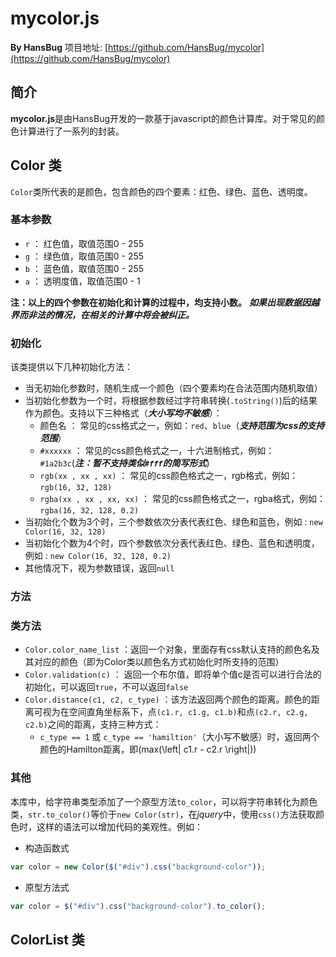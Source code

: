 # mycolor.js

**By HansBug** 项目地址: [https://github.com/HansBug/mycolor](https://github.com/HansBug/mycolor)

## 简介
**mycolor.js**是由HansBug开发的一款基于javascript的颜色计算库。对于常见的颜色计算进行了一系列的封装。

## Color 类

`Color`类所代表的是颜色，包含颜色的四个要素：红色、绿色、蓝色、透明度。

### 基本参数
* `r` ： 红色值，取值范围0 - 255
* `g` ： 绿色值，取值范围0 - 255
* `b` ： 蓝色值，取值范围0 - 255
* `a` ： 透明度值，取值范围0 - 1

**注：以上的四个参数在初始化和计算的过程中，均支持小数。** ***如果出现数据因越界而非法的情况，在相关的计算中将会被纠正。***

### 初始化
该类提供以下几种初始化方法：
* 当无初始化参数时，随机生成一个颜色（四个要素均在合法范围内随机取值）
* 当初始化参数为一个时，将根据参数经过字符串转换(`.toString()`)后的结果作为颜色。支持以下三种格式（***大小写均不敏感***）：
	* 颜色名 ： 常见的css格式之一，例如：`red`、`blue`（***支持范围为css的支持范围***）
	* `#xxxxxx` ： 常见的css颜色格式之一，十六进制格式，例如：`#1a2b3c`(***注：暂不支持类似`#fff`的简写形式***)
	* `rgb(xx , xx , xx)` ： 常见的css颜色格式之一，rgb格式，例如：`rgb(16, 32, 128)`
	* `rgba(xx , xx , xx, xx)` ： 常见的css颜色格式之一，rgba格式，例如：`rgba(16, 32, 128, 0.2)`
* 当初始化个数为3个时，三个参数依次分表代表红色、绿色和蓝色，例如 : `new Color(16, 32, 128)`
* 当初始化个数为4个时，四个参数依次分表代表红色、绿色、蓝色和透明度，例如 : `new Color(16, 32, 128, 0.2)`
* 其他情况下，视为参数错误，返回`null`

### 方法


### 类方法
* `Color.color_name_list` ：返回一个对象，里面存有css默认支持的颜色名及其对应的颜色（即为Color类以颜色名方式初始化时所支持的范围）
* `Color.validation(c)` ： 返回一个布尔值，即将单个值c是否可以进行合法的初始化，可以返回`true`，不可以返回`false`
* `Color.distance(c1, c2, c_type)` ：该方法返回两个颜色的距离。颜色的距离可视为在空间直角坐标系下，点`(c1.r, c1.g, c1.b)`和点`(c2.r, c2.g, c2.b)`之间的距离，支持三种方式：
	* `c_type == 1` 或 `c_type == 'hamiltion'`（大小写不敏感）时，返回两个颜色的Hamilton距离，即\(max(\left| c1.r - c2.r \right|)\)


### 其他
本库中，给字符串类型添加了一个原型方法`to_color`，可以将字符串转化为颜色类，`str.to_color()`等价于`new Color(str)`，在*jquery*中，使用`css()`方法获取颜色时，这样的语法可以增加代码的美观性。例如：
* 构造函数式
```javascript
var color = new Color($("#div").css("background-color"));
```

* 原型方法式
```javascript
var color = $("#div").css("background-color").to_color();
```


## ColorList 类


